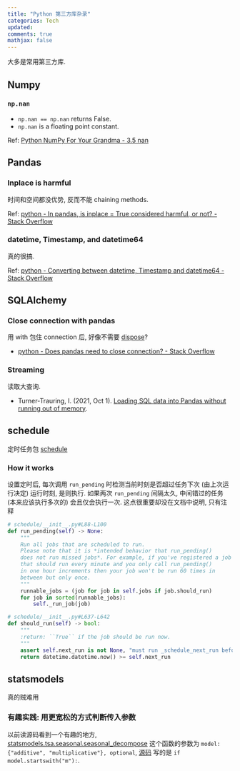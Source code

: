 ```yaml
---
title: "Python 第三方库杂录"
categories: Tech
updated: 
comments: true
mathjax: false
---
```


大多是常用第三方库.

<!-- more -->

## Numpy

### `np.nan`

- `np.nan == np.nan` returns False.
- `np.nan` is a floating point constant.

Ref: [Python NumPy For Your Grandma - 3.5 nan](https://www.gormanalysis.com/blog/python-numpy-for-your-grandma-3-5-nan)

## Pandas

### Inplace is harmful

时间和空间都没优势, 反而不能 chaining methods.

Ref: [python - In pandas, is inplace = True considered harmful, or not? - Stack Overflow](https://stackoverflow.com/questions/45570984/in-pandas-is-inplace-true-considered-harmful-or-not)

### datetime, Timestamp, and datetime64

真的很搞.

Ref: [python - Converting between datetime, Timestamp and datetime64 - Stack Overflow](https://stackoverflow.com/questions/13703720/converting-between-datetime-timestamp-and-datetime64)

## SQLAlchemy

### Close connection with pandas

用 with 包住 connection 后, 好像不需要 [dispose](https://docs.sqlalchemy.org/en/14/core/connections.html#engine-disposal)?

- [python - Does pandas need to close connection? - Stack Overflow](https://stackoverflow.com/questions/42034373/does-pandas-need-to-close-connection/42034432)

### Streaming

读取大查询.

- Turner-Trauring, I. (2021, Oct 1). [Loading SQL data into Pandas without running out of memory](https://pythonspeed.com/articles/pandas-sql-chunking/).

## schedule

定时任务包 [schedule](https://schedule.readthedocs.io/en/stable/)

### How it works

设置定时后, 每次调用 `run_pending` 时检测当前时刻是否超过任务下次 (由上次运行决定) 运行时刻, 是则执行. 如果两次 `run_pending` 间隔太久, 中间错过的任务 (本来应该执行多次的) 会且仅会执行一次. 这点很重要却没在文档中说明, 只有注释

```python
# schedule/__init__.py#L88-L100
def run_pending(self) -> None:
    """
    Run all jobs that are scheduled to run.
    Please note that it is *intended behavior that run_pending()
    does not run missed jobs*. For example, if you've registered a job
    that should run every minute and you only call run_pending()
    in one hour increments then your job won't be run 60 times in
    between but only once.
    """
    runnable_jobs = (job for job in self.jobs if job.should_run)
    for job in sorted(runnable_jobs):
        self._run_job(job)
```

```python
# schedule/__init__.py#L637-L642
def should_run(self) -> bool:
    """
    :return: ``True`` if the job should be run now.
    """
    assert self.next_run is not None, "must run _schedule_next_run before"
    return datetime.datetime.now() >= self.next_run
```

## statsmodels

真的贼难用

### 有趣实践: 用更宽松的方式判断传入参数

以前读源码看到一个有趣的地方, [statsmodels.tsa.seasonal.seasonal_decompose](https://www.statsmodels.org/dev/generated/statsmodels.tsa.seasonal.seasonal_decompose.html) 这个函数的参数为 `model: {"additive", "multiplicative"}, optional`, [源码](https://www.statsmodels.org/dev/_modules/statsmodels/tsa/seasonal.html#seasonal_decompose) 写的是 `if model.startswith("m"):`.